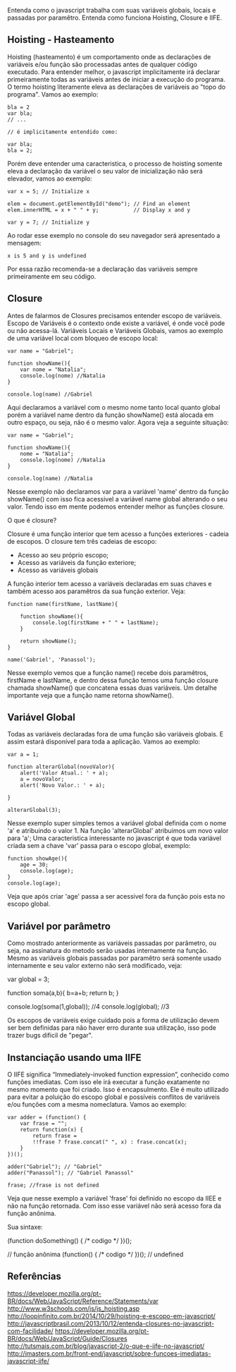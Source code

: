 Entenda como o javascript trabalha com suas variáveis globais, locais e passadas por paramêtro. Entenda como funciona Hoisting, Closure e IIFE.

## Hoisting - Hasteamento

Hoisting (hasteamento) é um comportamento onde as declarações de variáveis e/ou função são processadas antes de qualquer código executado.
Para entender melhor, o javascript implicitamente irá declarar primeiramente todas as variáveis antes de iniciar a execução do programa. O termo 
hoisting literamente eleva as declarações de variáveis ao "topo do programa". Vamos ao exemplo:

```
bla = 2
var bla;
// ...

// é implicitamente entendido como:

var bla;
bla = 2;
```

Porém deve entender uma caracteristica, o processo de hoisting somente eleva a declaração da variável o seu valor de inicialização
não será elevador, vamos ao exemplo:

```
var x = 5; // Initialize x

elem = document.getElementById("demo"); // Find an element 
elem.innerHTML = x + " " + y;           // Display x and y

var y = 7; // Initialize y
```

Ao rodar esse exemplo no console do seu navegador será apresentado a mensagem:

```
x is 5 and y is undefined
```

Por essa razão recomenda-se a declaração das variáveis sempre primeiramente em seu código.

## Closure

Antes de falarmos de Closures precisamos entender escopo de variáveis. Escopo de Variáveis é o contexto onde existe a variável, é onde você pode ou não acessa-lá.
Variáveis Locais e Variáveis Globais, vamos ao exemplo de uma variável local com bloqueo de escopo local:

```
var name = "Gabriel";

function showName(){
	var nome = "Natalia";
	console.log(nome) //Natalia
}

console.log(name) //Gabriel
```

Aqui declaramos a variável com o mesmo nome tanto local quanto global porém a variável name dentro da função showName() está alocada em outro espaço, ou seja, não é o mesmo 
valor. Agora veja a seguinte situação:

```
var name = "Gabriel";

function showName(){
	nome = "Natalia";
	console.log(nome) //Natalia
}

console.log(name) //Natalia
```

Nesse exemplo não declaramos var para a variável 'name' dentro da função showName() com isso fica acessivel a variável name global alterando o seu valor. 
Tendo isso em mente podemos entender melhor as funções closure.

O que é closure?

Closure é uma função interior que tem acesso a funções exteriores - cadeia de escopos. O closure tem três cadeias de escopo:

- Acesso ao seu próprio escopo;
- Acesso as variáveis da função exteriore;
- Acesso as variáveis globais

A função interior tem acesso a variáveis declaradas em suas chaves e também acesso aos paramêtros da sua função exterior. Veja:

```
function name(firstName, lastName){

	function showName(){
		console.log(firstName + " " + lastName);
	}
	
	return showName();
}

name('Gabriel', 'Panassol');
```

Nesse exemplo vemos que a função name() recebe dois paramêtros, firstName e lastName, e dentro dessa função temos uma função closure chamada showName() que concatena essas 
duas variáveis. Um detalhe importante veja que a função name retorna showName().

## Variável Global

Todas as variáveis declaradas fora de uma função são variáveis globais. E assim estará disponível para toda a aplicação. Vamos ao exemplo:

```
var a = 1;

function alterarGlobal(novoValor){
	alert('Valor Atual.: ' + a);
	a = novoValor;
	alert('Novo Valor.: ' + a);
	
}

alterarGlobal(3);
```

Nesse exemplo super simples temos a variável global definida com o nome 'a' e atribuindo o valor 1. Na função 'alterarGlobal' atribuimos um novo valor para 'a';
Uma caracteristica interessante no javascript é que toda variável criada sem a chave 'var' passa para o escopo global, exemplo:

```
function showAge(){
	age = 30;
	console.log(age);
}
console.log(age);
```
Veja que após criar 'age' passa a ser acessivel fora da função pois esta no escopo global.


## Variável por parâmetro 

Como mostrado anteriormente as variáveis passadas por parâmetro, ou seja, na assinatura do metodo serão usadas internamente na função. Mesmo as variáveis globais passadas por paramêtro será somente usado internamente e seu valor externo não será modificado, veja:

var global = 3;

function soma(a,b){
	b=a+b;
	return b;
}

console.log(soma(1,global));
//4
console.log(global);
//3

Os escopos de variáveis exige cuidado pois a forma de utilização devem ser bem definidas para não haver erro durante sua utilização, isso pode trazer bugs dificil de "pegar".

## Instanciação usando uma IIFE

O IIFE significa “Immediately-invoked function expression”, conhecido como funções imediatas. Com isso ele irá executar a função exatamente no mesmo momento que foi criado. Isso é encapsulmento. 
Ele é muito utilizado para evitar a poluição do escopo global e possíveis conflitos de variáveis e/ou funções com a mesma nomeclatura. Vamos ao exemplo:

```
var adder = (function() {
	var frase = "";
 	return function(x) { 
 		return frase = 
 		!!frase ? frase.concat(" ", x) : frase.concat(x);
 	}
})();
 
adder("Gabriel"); // "Gabriel"
adder("Panassol"); // "Gabriel Panassol"

frase; //frase is not defined
```

Veja que nesse exemplo a variável 'frase' foi definido no escopo da IIEE e não na função retornada. Com isso esse variável não será acesso fora da função anônima.

Sua sintaxe:

(function doSomething() { /* codigo */ })();

// função anônima
(function() { /* codigo */ })(); // undefined

## Referências

<a target="_blank" href="https://developer.mozilla.org/pt-BR/docs/Web/JavaScript/Reference/Statements/var">https://developer.mozilla.org/pt-BR/docs/Web/JavaScript/Reference/Statements/var</a>
<a target="_blank" href="http://www.w3schools.com/js/js_hoisting.asp">http://www.w3schools.com/js/js_hoisting.asp</a>
<a target="_blank" href="http://loopinfinito.com.br/2014/10/29/hoisting-e-escopo-em-javascript/">http://loopinfinito.com.br/2014/10/29/hoisting-e-escopo-em-javascript/</a>
<a target="_blank" href="http://javascriptbrasil.com/2013/10/12/entenda-closures-no-javascript-com-facilidade/">http://javascriptbrasil.com/2013/10/12/entenda-closures-no-javascript-com-facilidade/</a>
<a target="_blank" href="https://developer.mozilla.org/pt-BR/docs/Web/JavaScript/Guide/Closures">https://developer.mozilla.org/pt-BR/docs/Web/JavaScript/Guide/Closures</a>
<a target="_blank" href="http://tutsmais.com.br/blog/javascript-2/o-que-e-iife-no-javascript/">http://tutsmais.com.br/blog/javascript-2/o-que-e-iife-no-javascript/</a>
<a target="_blank" href="http://imasters.com.br/front-end/javascript/sobre-funcoes-imediatas-javascript-iife/">http://imasters.com.br/front-end/javascript/sobre-funcoes-imediatas-javascript-iife/</a>
